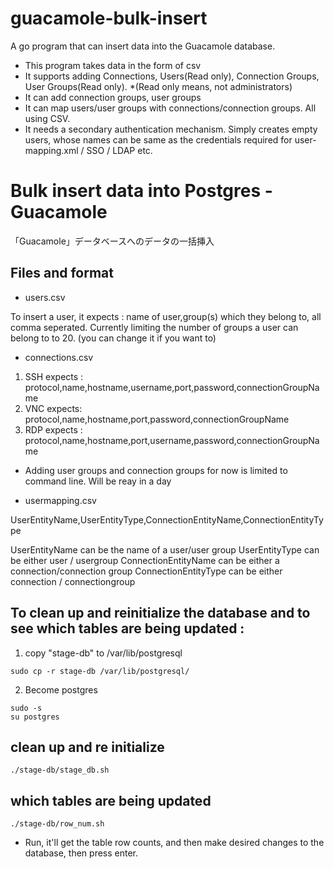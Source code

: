 # guacamole-bulk-insert
A go program that can insert data into the Guacamole database.

- This program takes data in the form of csv
- It supports adding Connections, Users(Read only), Connection Groups, User Groups(Read only). *(Read only means, not administrators) 
- It can add connection groups, user groups
- It can map users/user groups with connections/connection groups. All using CSV.
- It needs a secondary authentication mechanism. Simply creates empty users, whose names can be same as the credentials required for user-mapping.xml / SSO / LDAP etc.


# Bulk insert data into Postgres - Guacamole

「Guacamole」データベースへのデータの一括挿入

## Files and format

- users.csv

To insert a user, it expects : name of user,group(s) which they belong to, all comma seperated. Currently limiting the number of groups a user can belong to to 20. (you can change it if you want to)

- connections.csv

1. SSH expects : protocol,name,hostname,username,port,password,connectionGroupName
2. VNC expects: protocol,name,hostname,port,password,connectionGroupName
3. RDP expects : protocol,name,hostname,port,username,password,connectionGroupName

- Adding user groups and connection groups for now is limited to command line. Will be reay in a day

- usermapping.csv

UserEntityName,UserEntityType,ConnectionEntityName,ConnectionEntityType

UserEntityName can be the name of a user/user group
UserEntityType can be either user / usergroup
ConnectionEntityName can be either a connection/connection group
ConnectionEntityType can be either connection / connectiongroup




## To clean up and reinitialize the database and to see which tables are being updated :

1. copy "stage-db" to /var/lib/postgresql

```
sudo cp -r stage-db /var/lib/postgresql/
```

2. Become postgres

```
sudo -s
su postgres
```

## clean up and re initialize

```
./stage-db/stage_db.sh
```

## which tables are being updated

```
./stage-db/row_num.sh
```

- Run, it'll get the table row counts, and then make desired changes to the database, then press enter.
